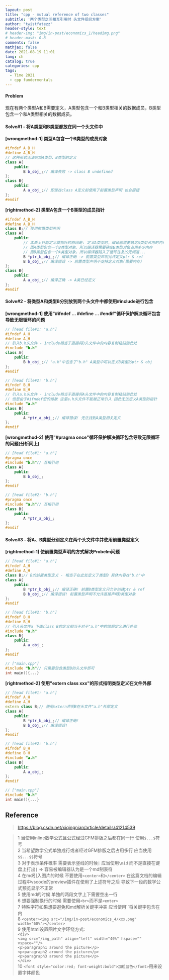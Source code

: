 ```yaml
---
layout: post
title: "cpp - mutual reference of two classes"
subtitle: '两个类型之间相互引用时 头文件组织方案' 
author: "twistfatezz"
header-style: text
# header-img: "img/in-post/economics_1/headimg.png"
# header-mask: 0.8
comments: false 
mathjax: false 
date: 2021-08-19 11:01
lang: ch 
catalog: true 
categories: cpp 
tags:
  - Time 2021
  - cpp fundermentals
---
```

#### Problem
现在有两个类型A和B需要定义，A类型包含一个和B类型相关的数据成员，B类型包含一个和A类型相关的数据成员。

#### Solve#1 - 将A类型和B类型都放在同一个头文件中
**[wrongmethod-1] 类型A包含一个B类型的成员对象**
```cpp
#ifndef A_B_H
#define A_B_H
// 这种形式无法完成A类型、B类型的定义
class A{
    public:
        B b_obj_;// 编译失败 -> class B undefined
};
class B{
    public:
        A a_obj_;// 即使在class A定义前使用了前置类型声明 也会报错
};
#endif
```
**[rightmethod-2] 类型A包含一个B类型的成员指针**
```cpp
#ifndef A_B_H
#define A_B_H
class B;// 使用前置类型声明
class A{
    public:
        // 本质上只能定义成指针的原因是: 定义A类型时，编译器需要确定A类型占用的内存
        // 而A类型包含一个B类型对象，所以编译器需要确定B类型对象占用多少内存
        // 而B类型包含一个A类型对象，所以编译器陷入了循环往复的无间道...
        B *ptr_b_obj_;// 编译正确 -> 前置类型声明允许定义ptr & ref
        B b_obj_;// 编译错误 -> 前置类型声明不支持定义对象(需要内存)
};
class B{
    public:
        A a_obj_;// 编译正确 -> A类已经定义
};
#endif
```

#### Solve#2 - 将类型A和类型B分别放到两个头文件中都使用#include进行包含
**[wrongmethod-1] 使用"#ifndef ... #define ... #endif"循环保护解决循环包含导致无限循环的问题**
```cpp
// [head file#1: "a.h"]
#ifndef A_H
#define A_H
// 引入b.h头文件 - include相当于直接将B头文件中的内容复制粘贴到此处
#include "b.h"
class A{
    public:
        B b_obj_;// "a.h"中包含了"b.h" A类型中可以定义B类型的ptr & obj
};
#endif
```
```cpp
// [head file#2: "b.h"]
#ifndef B_H
#define B_H
// 引入a.h头文件 - include相当于直接将A头文件中的内容复制粘贴到此处
// 但是由于#ifndef宏的缘故 这里a.h头文件不能被正常引入 因此无法定义A类型的指针
#include "a.h"
class B{
    public:
        A *ptr_a_obj_;// 编译错误! 无法找到A类型相关定义
};
#endif
```
**[wrongmethod-2] 使用"#pragma once"循环保护解决循环包含导致无限循环的问题(分析同上)**
```cpp
// [head file#1: "a.h"]
#pragma once
#include "b.h"// 互相引用
class A{
    public:
        B b_obj_;
};
#endif
```
```cpp
// [head file#2: "b.h"]
#pragma once
#include "a.h"// 互相引用
class B{
    public:
        A *ptr_a_obj_;
};
#endif
```

#### Solve#3 - 将A、B类型分别定义在两个头文件中并使用前置类型定义
**[rightmethod-1] 使前置类型声明的方式解决Probelm问题**
```cpp
// [head file#1: "a.h"]
#ifndef A_H
#define A_H
class B;// B的前置类型定义 - 相当于在此处定义了类型B 具体内容在"b.h"中
class A{
    public:
        B *ptr_b_obj_;// 编译正确! 前置B类型定义只允许创建ptr & ref
        B b_obj_;// 编译错误! 前置类型声明不允许直接声明B类型对象
};
#endif
```
```cpp
// [head file#2: "b.h"]
#ifndef B_H
#define B_H
// 引入头文件a 下面class B的定义相当于对于"a.h"中的简短定义进行补充
#include "a.h"
class B{
    public:
        A a_obj_;
};
#endif
```
```cpp
// ["main.cpp"]
#include "b.h"// 只需要包含类型B的头文件即可
int main(){...}
```
**[rightmethod-2] 使用"extern class xxx"的形式指明类型定义在文件外部**
```cpp
// [head file#1: "a.h"]
#ifndef A_H
#define A_H
extern class B;// 使用extern声明B在头文件"a.h"外部定义
class A{
    public:
        B *ptr_b_obj_;// 编译正确!
        B b_obj_;// 编译错误!
};
#endif
```
```cpp
// [head file#2: "b.h"]
#ifndef B_H
#define B_H
#include "a.h"
class B{
    public:
        A a_obj_;
};
#endif
```
```cpp
// ["main.cpp"]
#include "b.h"
int main(){...}
```


## Reference
> https://blog.csdn.net/xiqingnian/article/details/41214539

> 1 当使用inline数学公式且公式经过GFM排版之后都在同一行 使用`$...$`符号<br>
> 2 当希望数学公式单独成行或者经过GFM排版之后占用多行 应当使用`$$...$$`符号<br>
> 3 对于表示条件概率 需要表示竖线的时候`|` 应当使用`\mid` 而不是直接在键盘上打出`|` => 容易被编辑器认为是一个md制表符<br>
> 4 在md引入图片的时候 不要使用`<center>`和`</center>` 在这篇文档的编辑过程中vscode的preview插件在使用了上述符号之后 导致下一段的数学公式预览显示不正常<br>
> 5 使用md的时候 单独的两段文字上下需要空出一行<br>
> 6 想要强制换行的时候 需要使用`<br>`而不是`<enter>`<br>
> 7 特殊字符如果想要避免和md解析关键字冲突 应当使用``将关键字包含在内 <br>
> 8 `<center><img src="/img/in-post/economics_4/xxx.png" width="60%"></center>` <br>
> 9 使用html设置图片文字环绕方式: <br>
    `<div>` <br>
        `<img src="/img_path" align="left" width="40%" hspace="" vspace=""/>` <br>
        `<p>paragraph1 around the picture</p>` <br>
        `<p>paragraph2 around the picture</p>` <br>
        `<p>paragraph3 around the picture</p>` <br>
    `</div>` <br>
> 10 `<font style="color:red; font-weight:bold">加粗蓝色</font>`用来设置字体颜色
